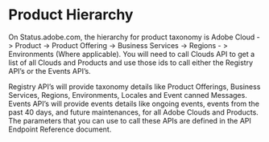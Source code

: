 # Product Hierarchy

On Status.adobe.com, the hierarchy for product taxonomy is Adobe Cloud -> Product -> Product Offering -> Business Services -> Regions - > Environments (Where applicable). You will need to call Clouds API to get a list of all Clouds and Products and use those ids to call either the Registry API’s or the Events API’s.

Registry API’s will provide taxonomy details like Product Offerings, Business Services, Regions, Environments, Locales and Event canned Messages. Events API’s will provide events details like ongoing events, events from the past 40 days, and future maintenances, for all Adobe Clouds and Products. The parameters that you can use to call these APIs are defined in the API Endpoint Reference document.
